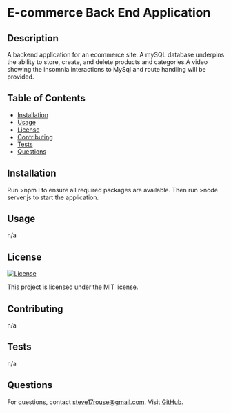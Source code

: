 # E-commerce Back End Application

## Description
A backend application for an ecommerce site. A mySQL database underpins the ability to store, create, and delete products and categories.A video showing the insomnia interactions to MySql and route handling will be provided.

## Table of Contents
- [Installation](#installation)
- [Usage](#usage)
- [License](#license)
- [Contributing](#contributing)
- [Tests](#tests)
- [Questions](#questions)

## Installation
Run >npm I to ensure all required packages are available.  Then run >node server.js to start the application.

## Usage
n/a

## License
[![License](https://img.shields.io/badge/License-MIT-blue.svg)](LICENSE)

This project is licensed under the MIT license.

## Contributing
n/a

## Tests
n/a

## Questions
For questions, contact steve17rouse@gmail.com. Visit [GitHub](https://github.com/stever001).
